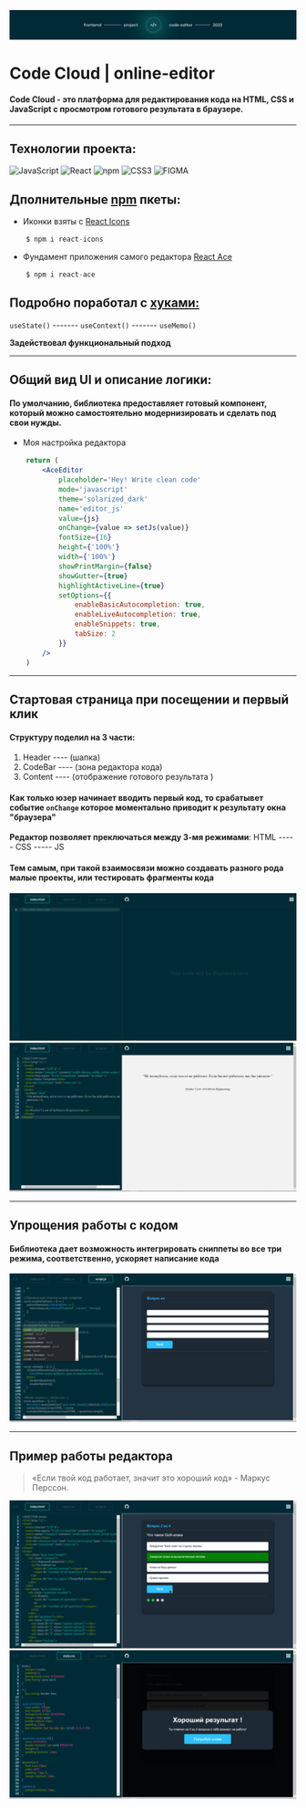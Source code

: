 ![logo](./code-editor/public/icon/navbar.jpg)
# Code Cloud | online-editor 
#### Code Cloud - это платформа для редактирования кода на HTML, CSS и JavaScript с просмотром готового результата в браузере.
___
## Технологии проекта:
![JavaScript](https://img.shields.io/badge/-JavaScript-090909?style=for-the-badge&logo=JavaScript)
![React](https://img.shields.io/badge/-React-090909?style=for-the-badge&logo=React)
![npm](https://img.shields.io/badge/-npm-090909?style=for-the-badge&logo=npm)
![CSS3](https://img.shields.io/badge/-CSS3-090909?style=for-the-badge&logo=Css3)
![FIGMA](https://img.shields.io/badge/-FIGMA-090909?style=for-the-badge&logo=FIGMA)
## Дполнительные [npm](https://www.npmjs.com/) пкеты:
- Иконки взяты с [React Icons](https://react-icons.github.io/react-icons/)
```javascript
    $ npm i react-icons
```
- Фундамент приложения самого редактора [React Ace](https://www.npmjs.com/package/react-ace)
```javascript
    $ npm i react-ace
```

## Подробно поработал с [хуками:](https://ru.reactjs.org/docs/hooks-intro.html)
`useState()` ------- `useContext()` ------- `useMemo()`

**Задействовал функциональный подход**
___
## Общий вид UI и описание логики:
#### По умолчанию, библиотека предоставляет готовый компонент, который можно самостоятельно модернизировать и сделать под свои нужды.
+ Моя настройка редактора
```jsx
    return (
        <AceEditor
            placeholder='Hey! Write clean code'
            mode='javascript'
            theme='solarized_dark'
            name='editor_js'
            value={js}
            onChange={value => setJs(value)}
            fontSize={16}
            height={'100%'}
            width={'100%'}
            showPrintMargin={false}
            showGutter={true}
            highlightActiveLine={true}
            setOptions={{
                enableBasicAutocompletion: true,
                enableLiveAutocompletion: true,
                enableSnippets: true,
                tabSize: 2
            }}
        />
    )
```
___
## Стартовая страница при посещении и первый клик
#### Структуру поделил на 3 части:
1. Header ---- (шапка)
2. CodeBar ---- (зона редактора кода)
3. Content ---- (отображение готового результата )
   
#### Как только юзер начинает вводить первый код, то срабатывет событие `onChange` которое моментально приводит к результату окна "браузера"
**Редактор позволяет преключаться между 3-мя режимами**:
HTML ----- CSS ----- JS
#### Тем самым, при такой взаимосвязи можно создавать разного рода малые проекты, или тестировать фрагменты кода
![start](./code-editor/public/icon/start_1.jpg)
![click](./code-editor/public/icon/one_click_2.jpg)
___
## Упрощения работы с кодом
#### Библиотека дает возможность интегрировать сниппеты во все три режима, соответственно, ускоряет написание кода
![snippents](./code-editor/public/icon/snippents_3.jpg)
___
## Пример работы редактора
> «Если твой код работает, значит это хороший код» - Маркус Перссон.

![view](./code-editor/public/icon/main_view_4.jpg)
![over](./code-editor/public/icon/over_5.jpg)
